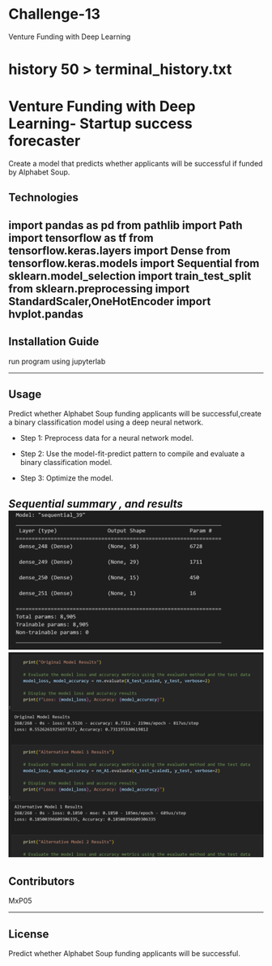 # Challenge-13
Venture Funding with Deep Learning
# history 50 > terminal_history.txt

# Venture Funding with Deep Learning- Startup success forecaster
Create a model that predicts whether applicants will be successful if funded by Alphabet Soup.
## Technologies

import pandas as pd
from pathlib import Path
import tensorflow as tf
from tensorflow.keras.layers import Dense
from tensorflow.keras.models import Sequential
from sklearn.model_selection import train_test_split
from sklearn.preprocessing import StandardScaler,OneHotEncoder
import hvplot.pandas
---

## Installation Guide
run program using jupyterlab

---

## Usage
Predict whether Alphabet Soup funding applicants will be successful,create a binary classification model using a deep neural network.




* Step 1: Preprocess data for a neural network model.

* Step 2: Use the model-fit-predict pattern to compile and evaluate a binary classification model.

* Step 3: Optimize the model.

*Sequential summary , and results*
![Sequential summary](https://github.com/MxP05/Challenge-13/blob/main/Resources/im1.png?raw=true)
![Results](https://github.com/MxP05/Challenge-13/blob/main/Resources/im2.png?raw=true)
---

## Contributors

MxP05

---

## License
Predict whether Alphabet Soup funding applicants will be successful.